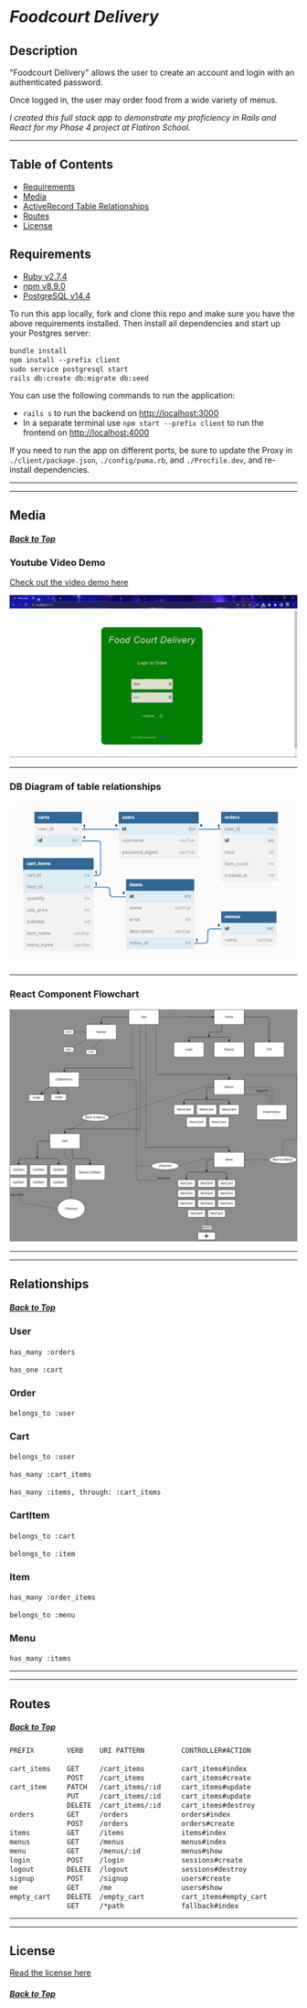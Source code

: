 # _Foodcourt Delivery_ <a id="top"></a>

## __Description__
"Foodcourt Delivery" allows the user to create an account and login with an authenticated password.

Once logged in, the user may order food from a wide variety of menus.

_I created this full stack app to demonstrate my proficiency in Rails and React for my Phase 4 project at Flatiron School._

-----

## __Table of Contents__
* [Requirements](#req)
* [Media](#media)
* [ActiveRecord Table Relationships](#rel)
* [Routes](#routes)
* [License](#license)

## __Requirements__ <a id="req"></a>

- [Ruby v2.7.4](https://www.ruby-lang.org/en/news/2021/07/07/ruby-2-7-4-released/)
- [npm v8.9.0](https://www.npmjs.com/package/npm/v/8.9.0)
- [PostgreSQL v14.4](https://www.postgresql.org/docs/current/tutorial-install.html)

To run this app locally, fork and clone this repo and make sure you have the above requirements installed. Then install all dependencies and start up your Postgres server:

```
bundle install
npm install --prefix client
sudo service postgresql start
rails db:create db:migrate db:seed
```

You can use the following commands to run the application:

- `rails s` to run the backend on [http://localhost:3000](http://localhost:3000)
- In a separate terminal use `npm start --prefix client` to run the frontend on
  [http://localhost:4000](http://localhost:4000)

If you need to run the app on different ports, be sure to update the Proxy in `./client/package.json`, `./config/puma.rb`, and `./Procfile.dev`, and re-install dependencies.

-------
-------
## __Media__ <a id="media"></a>
##### [Back to Top](#top)

### Youtube Video Demo
[Check out the video demo here](https://youtu.be/y9ZBeHlyToM)

<img src="./public/media/PhotoGIF_7_28_2022_5_20_01_PM.gif" alt="Foodcourt Delivery Gif">

-----

### DB Diagram of table relationships

<img src="./public/media/db.png" alt="db diagram" width="500">

-----

### React Component Flowchart

<img src="./public/media/v1.png" alt="react flowchart">

-------
-------
## Relationships <a id="rel"></a>
##### [Back to Top](#top)
### User
```has_many :orders```

```has_one :cart```

### Order
```belongs_to :user```

### Cart
```belongs_to :user```

```has_many :cart_items```

```has_many :items, through: :cart_items```

### CartItem
```belongs_to :cart```

```belongs_to :item```

### Item
```has_many :order_items```

```belongs_to :menu```

### Menu
```has_many :items```


------------
------------
## __Routes__ <a id="routes"></a>
##### [Back to Top](#top)
```
PREFIX        VERB    URI PATTERN         CONTROLLER#ACTION

cart_items    GET     /cart_items         cart_items#index
              POST    /cart_items         cart_items#create
cart_item     PATCH   /cart_items/:id     cart_items#update
              PUT     /cart_items/:id     cart_items#update
              DELETE  /cart_items/:id     cart_items#destroy
orders        GET     /orders             orders#index
              POST    /orders             orders#create
items         GET     /items              items#index
menus         GET     /menus              menus#index
menu          GET     /menus/:id          menus#show
login         POST    /login              sessions#create
logout        DELETE  /logout             sessions#destroy
signup        POST    /signup             users#create
me            GET     /me                 users#show
empty_cart    DELETE  /empty_cart         cart_items#empty_cart
              GET     /*path              fallback#index
```

-------
-------

## License <a id="license"></a>
[Read the license here](./LICENSE)

##### [Back to Top](#top)